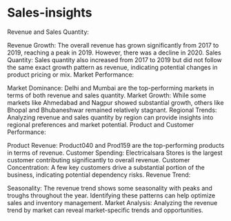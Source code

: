 # Sales-insights

Revenue and Sales Quantity:

Revenue Growth: The overall revenue has grown significantly from 2017 to 2019, reaching a peak in 2019. However, there was a decline in 2020. Sales Quantity: Sales quantity also increased from 2017 to 2019 but did not follow the same exact growth pattern as revenue, indicating potential changes in product pricing or mix. Market Performance:

Market Dominance: Delhi and Mumbai are the top-performing markets in terms of both revenue and sales quantity. Market Growth: While some markets like Ahmedabad and Nagpur showed substantial growth, others like Bhopal and Bhubaneshwar remained relatively stagnant. Regional Trends: Analyzing revenue and sales quantity by region can provide insights into regional preferences and market potential. Product and Customer Performance:

Product Revenue: Product040 and Prod159 are the top-performing products in terms of revenue. Customer Spending: Electricalsara Stores is the largest customer contributing significantly to overall revenue. Customer Concentration: A few key customers drive a substantial portion of the business, indicating potential dependency risks. Revenue Trend:

Seasonality: The revenue trend shows some seasonality with peaks and troughs throughout the year. Identifying these patterns can help optimize sales and inventory management. Market Analysis: Analyzing the revenue trend by market can reveal market-specific trends and opportunities.
